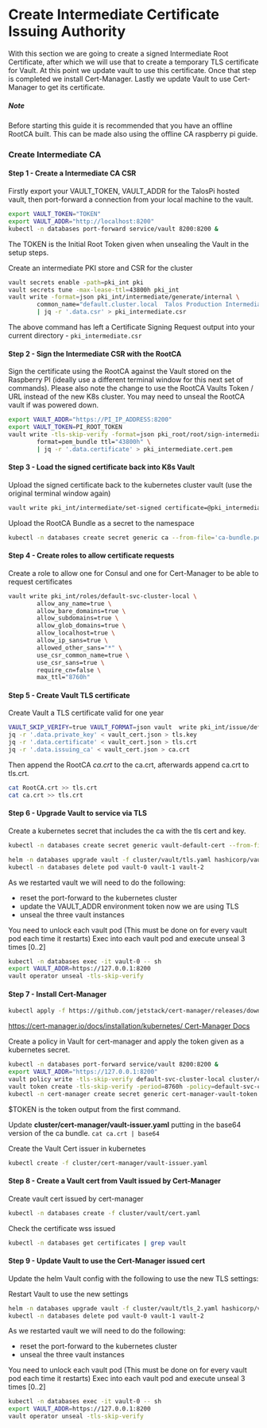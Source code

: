 # Create Intermediate Certificate Issuing Authority

With this section we are going to create a signed Intermediate Root Certificate, after which we will use that to create 
a temporary TLS certificate for Vault. At this point we update vault to use this certificate. Once that step is completed
we install Cert-Manager. Lastly we update Vault to use Cert-Manager to get its certificate.

##### Note

Before starting this guide it is recommended that you have an offline RootCA built. 
This can be made also using the offline CA raspberry pi guide.


### Create Intermediate CA


#### Step 1 - Create a Intermediate CA CSR

Firstly export your VAULT_TOKEN, VAULT_ADDR for the TalosPi hosted vault, then port-forward a connection from your
local machine to the vault.

```bash
export VAULT_TOKEN="TOKEN"
export VAULT_ADDR="http://localhost:8200"
kubectl -n databases port-forward service/vault 8200:8200 &
```

The TOKEN is the Initial Root Token given when unsealing the Vault in the setup steps.


Create an intermediate PKI store and CSR for the cluster

```bash
vault secrets enable -path=pki_int pki
vault secrets tune -max-lease-ttl=43800h pki_int
vault write -format=json pki_int/intermediate/generate/internal \
        common_name="default.cluster.local  Talos Production Intermediate Authority" \
        | jq -r '.data.csr' > pki_intermediate.csr
```

The above command has left a Certificate Signing Request output into your current directory - `pki_intermediate.csr`


#### Step 2 - Sign the Intermediate CSR with the RootCA

Sign the certificate using the RootCA against the Vault stored on the Raspberry PI 
(ideally use a different terminal window for this next set of commands).
Please also note the change to use the RootCA Vaults Token / URL instead of the new K8s cluster. You may need to unseal 
the RootCA vault if was powered down.

```bash
export VAULT_ADDR="https://PI_IP_ADDRESS:8200"
export VAULT_TOKEN=PI_ROOT_TOKEN
vault write -tls-skip-verify -format=json pki_root/root/sign-intermediate csr=@pki_intermediate.csr \
        format=pem_bundle ttl="43800h" \
        | jq -r '.data.certificate' > pki_intermediate.cert.pem
```


#### Step 3 - Load the signed certificate back into K8s Vault

Upload the signed certificate back to the kubernetes cluster vault
(use the original terminal window again)

```bash
vault write pki_int/intermediate/set-signed certificate=@pki_intermediate.cert.pem
```

Upload the RootCA Bundle as a secret to the namespace

```bash
kubectl -n databases create secret generic ca --from-file='ca-bundle.pem=./ca.crt'
```

#### Step 4 - Create roles to allow certificate requests 

Create a role to allow one for Consul and one for Cert-Manager to be able to request certificates

```bash
vault write pki_int/roles/default-svc-cluster-local \
        allow_any_name=true \
        allow_bare_domains=true \
        allow_subdomains=true \
        allow_glob_domains=true \
        allow_localhost=true \
        allow_ip_sans=true \
        allowed_other_sans="*" \
        use_csr_common_name=true \
        use_csr_sans=true \
        require_cn=false \
        max_ttl="8760h"

```


#### Step 5 - Create Vault TLS certificate

Create Vault a TLS certificate valid for one year

```bash
VAULT_SKIP_VERIFY=true VAULT_FORMAT=json vault  write pki_int/issue/default-svc-cluster-local common_name="vault.databases.svc.cluster.local" ttl="8760h" > vault_cert.json
jq -r '.data.private_key' < vault_cert.json > tls.key
jq -r '.data.certificate' < vault_cert.json > tls.crt
jq -r '.data.issuing_ca' < vault_cert.json > ca.crt
```

Then append the RootCA *ca.crt* to the ca.crt, afterwards append ca.crt to tls.crt.

```bash
cat RootCA.crt >> tls.crt
cat ca.crt >> tls.crt
```


#### Step 6 - Upgrade Vault to service via TLS

Create a kubernetes secret that includes the ca with the tls cert and key.

```bash
kubectl -n databases create secret generic vault-default-cert --from-file=./tls.crt --from-file=./tls.key --from-file=./ca.crt
```

```bash
helm -n databases upgrade vault -f cluster/vault/tls.yaml hashicorp/vault
kubectl -n databases delete pod vault-0 vault-1 vault-2
```

As we restarted vault we will need to do the following:
* reset the port-forward to the kubernetes cluster
* update the VAULT_ADDR environment token now we are using TLS
* unseal the three vault instances

You need to unlock each vault pod (This must be done on for every vault pod each time it restarts)
Exec into each vault pod and execute unseal 3 times [0..2]

```bash
kubectl -n databases exec -it vault-0 -- sh
export VAULT_ADDR=https://127.0.0.1:8200
vault operator unseal -tls-skip-verify
```


#### Step 7 - Install Cert-Manager

```bash
kubectl apply -f https://github.com/jetstack/cert-manager/releases/download/v1.1.0/cert-manager.yaml
```
[https://cert-manager.io/docs/installation/kubernetes/ Cert-Manager Docs](https://cert-manager.io/docs/installation/kubernetes/)



Create a policy in Vault for cert-manager and apply the token given as a kubernetes secret.

```bash
kubectl -n databases port-forward service/vault 8200:8200 &
export VAULT_ADDR="https://127.0.0.1:8200"
vault policy write -tls-skip-verify default-svc-cluster-local cluster/cert-manager/vault-policy.hcl
vault token create -tls-skip-verify -period=8760h -policy=default-svc-cluster-local -explicit-max-ttl=8760h
kubectl -n cert-manager create secret generic cert-manager-vault-token --from-literal=token=$TOKEN
```
$TOKEN is the token output from the first command.

Update **cluster/cert-manager/vault-issuer.yaml** putting in the base64 version of the ca bundle. 
`cat ca.crt | base64`

Create the Vault Cert issuer in kubernetes

```bash
kubectl create -f cluster/cert-manager/vault-issuer.yaml
```


#### Step 8 - Create a Vault cert from Vault issued by Cert-Manager

Create vault cert issued by cert-manager

```bash
kubectl -n databases create -f cluster/vault/cert.yaml
```

Check the certificate wss issued

```bash
kubectl -n databases get certificates | grep vault
```


#### Step 9 - Update Vault to use the Cert-Manager issued cert

Update the helm Vault config with the following to use the new TLS settings:
 

Restart Vault to use the new settings

```bash
helm -n databases upgrade vault -f cluster/vault/tls_2.yaml hashicorp/vault
kubectl -n databases delete pod vault-0 vault-1 vault-2
```

As we restarted vault we will need to do the following:
* reset the port-forward to the kubernetes cluster
* unseal the three vault instances

You need to unlock each vault pod (This must be done on for every vault pod each time it restarts)
Exec into each vault pod and execute unseal 3 times [0..2]

```bash
kubectl -n databases exec -it vault-0 -- sh
export VAULT_ADDR=https://127.0.0.1:8200
vault operator unseal -tls-skip-verify
```
